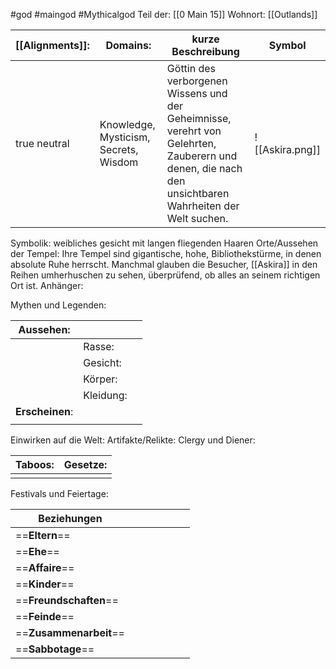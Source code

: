 #god #maingod #Mythicalgod 
Teil der: [[0 Main 15]]
Wohnort:  [[Outlands]]

| [[Alignments]]: | Domains:                              | kurze Beschreibung                                                                                                                                    | Symbol          |
| --------------- | ------------------------------------- | ----------------------------------------------------------------------------------------------------------------------------------------------------- | --------------- |
| true neutral    | Knowledge, Mysticism, Secrets, Wisdom | Göttin des verborgenen Wissens und der Geheimnisse, verehrt von Gelehrten, Zauberern und denen, die nach den unsichtbaren Wahrheiten der Welt suchen. | ![[Askira.png]] |
Symbolik: weibliches gesicht mit langen fliegenden Haaren
Orte/Aussehen der Tempel: Ihre Tempel sind gigantische, hohe, Bibliothekstürme, in denen absolute Ruhe herrscht. Manchmal glauben die Besucher, [[Askira]] in den Reihen umherhuschen zu sehen, überprüfend, ob alles an seinem richtigen Ort ist.
Anhänger:

Mythen und Legenden:

| Aussehen:       |           |     |
| --------------- | --------- | --- |
|                 | Rasse:    |     |
|                 | Gesicht:  |     |
|                 | Körper:   |     |
|                 | Kleidung: |     |
| **Erscheinen**: |           |     |
|                 |           |     |
Einwirken auf die Welt:
Artifakte/Relikte:
Clergy und Diener:

| Taboos: | Gesetze: |
| ------- | -------- |
|         |          |
Festivals und Feiertage: 

| Beziehungen            |     |     |     |     |     |     |
| ---------------------- | --- | --- | --- | --- | --- | --- |
| ==**Eltern**==         |     |     |     |     |     |     |
| ==**Ehe**==            |     |     |     |     |     |     |
| ==**Affaire**==        |     |     |     |     |     |     |
| ==**Kinder**==         |     |     |     |     |     |     |
| ==**Freundschaften**== |     |     |     |     |     |     |
| ==**Feinde**==         |     |     |     |     |     |     |
| ==**Zusammenarbeit**== |     |     |     |     |     |     |
| ==**Sabbotage**==      |     |     |     |     |     |     |